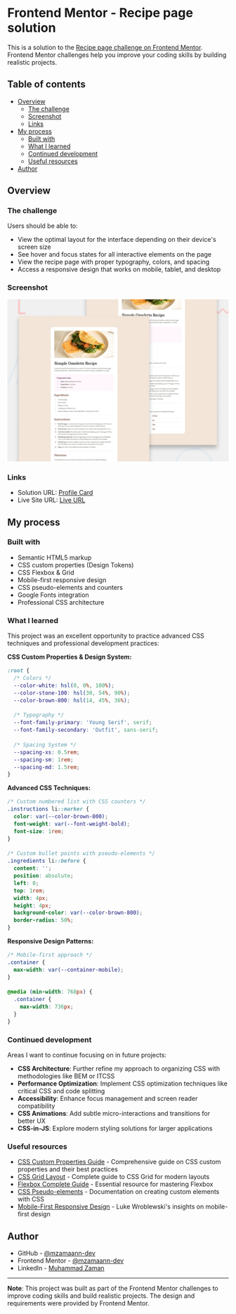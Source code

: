 # Frontend Mentor - Recipe page solution

This is a solution to the [Recipe page challenge on Frontend Mentor](https://www.frontendmentor.io/challenges/recipe-page-KiTsR8QQKm). Frontend Mentor challenges help you improve your coding skills by building realistic projects. 

## Table of contents

- [Overview](#overview)
  - [The challenge](#the-challenge)
  - [Screenshot](#screenshot)
  - [Links](#links)
- [My process](#my-process)
  - [Built with](#built-with)
  - [What I learned](#what-i-learned)
  - [Continued development](#continued-development)
  - [Useful resources](#useful-resources)
- [Author](#author)

## Overview

### The challenge

Users should be able to:

- View the optimal layout for the interface depending on their device's screen size
- See hover and focus states for all interactive elements on the page
- View the recipe page with proper typography, colors, and spacing
- Access a responsive design that works on mobile, tablet, and desktop

### Screenshot

![Design preview for the Recipe page coding challenge](./preview.jpg)

### Links

- Solution URL: [Profile Card](https://github.com/mzamaann-dev/CodeMentor/tree/master/recipe-challenge)
- Live Site URL: [Live URL](https://mzamaann-dev.github.io/CodeMentor/recipe-challenge/)


## My process

### Built with

- Semantic HTML5 markup
- CSS custom properties (Design Tokens)
- CSS Flexbox & Grid
- Mobile-first responsive design
- CSS pseudo-elements and counters
- Google Fonts integration
- Professional CSS architecture

### What I learned

This project was an excellent opportunity to practice advanced CSS techniques and professional development practices:

**CSS Custom Properties & Design System:**
```css
:root {
  /* Colors */
  --color-white: hsl(0, 0%, 100%);
  --color-stone-100: hsl(30, 54%, 90%);
  --color-brown-800: hsl(14, 45%, 36%);
  
  /* Typography */
  --font-family-primary: 'Young Serif', serif;
  --font-family-secondary: 'Outfit', sans-serif;
  
  /* Spacing System */
  --spacing-xs: 0.5rem;
  --spacing-sm: 1rem;
  --spacing-md: 1.5rem;
}
```

**Advanced CSS Techniques:**
```css
/* Custom numbered list with CSS counters */
.instructions li::marker {
  color: var(--color-brown-800);
  font-weight: var(--font-weight-bold);
  font-size: 1rem;
}

/* Custom bullet points with pseudo-elements */
.ingredients li::before {
  content: '';
  position: absolute;
  left: 0;
  top: 1rem;
  width: 4px;
  height: 4px;
  background-color: var(--color-brown-800);
  border-radius: 50%;
}
```

**Responsive Design Patterns:**
```css
/* Mobile-first approach */
.container {
  max-width: var(--container-mobile);
}

@media (min-width: 768px) {
  .container {
    max-width: 736px;
  }
}
```

### Continued development

Areas I want to continue focusing on in future projects:

- **CSS Architecture**: Further refine my approach to organizing CSS with methodologies like BEM or ITCSS
- **Performance Optimization**: Implement CSS optimization techniques like critical CSS and code splitting
- **Accessibility**: Enhance focus management and screen reader compatibility
- **CSS Animations**: Add subtle micro-interactions and transitions for better UX
- **CSS-in-JS**: Explore modern styling solutions for larger applications

### Useful resources

- [CSS Custom Properties Guide](https://developer.mozilla.org/en-US/docs/Web/CSS/Using_CSS_custom_properties) - Comprehensive guide on CSS custom properties and their best practices
- [CSS Grid Layout](https://css-tricks.com/snippets/css/complete-guide-grid/) - Complete guide to CSS Grid for modern layouts
- [Flexbox Complete Guide](https://css-tricks.com/snippets/css/a-guide-to-flexbox/) - Essential resource for mastering Flexbox
- [CSS Pseudo-elements](https://developer.mozilla.org/en-US/docs/Web/CSS/Pseudo-elements) - Documentation on creating custom elements with CSS
- [Mobile-First Responsive Design](https://www.lukew.com/ff/entry.asp?933) - Luke Wroblewski's insights on mobile-first design

## Author

- GitHub - [@mzamaann-dev](https://github.com/mzamaann-dev)
- Frontend Mentor - [@mzamaann-dev](https://www.frontendmentor.io/profile/mzamaann-dev)
- LinkedIn - [Muhammad Zaman](https://linkedin.com/in/mzamaann)

---

**Note**: This project was built as part of the Frontend Mentor challenges to improve coding skills and build realistic projects. The design and requirements were provided by Frontend Mentor.
